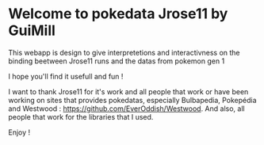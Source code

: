 # Welcome to pokedata Jrose11 by GuiMill

This webapp is design to give interpretetions and interactivness on the binding beetween Jrose11 runs and the datas from pokemon gen 1

I hope you'll find it usefull and fun !

I want to thank Jrose11 for it's work and all people that work or have been working on sites that provides pokedatas, especially Bulbapedia, Pokepédia and Westwood : https://github.com/EverOddish/Westwood.
And also, all people that work for the libraries that I used.

Enjoy ! 